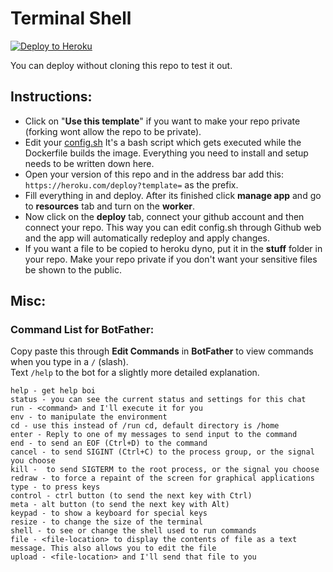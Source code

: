 # Terminal Shell


[![Deploy to Heroku](https://www.herokucdn.com/deploy/button.png)](https://heroku.com/deploy?template=https://github.com/OdierBambi/terminal.git)

You can deploy without cloning this repo to test it out.

## Instructions:
* Click on "<b>Use this template</b>" if you want to make your repo private (forking wont allow the repo to be private).
* Edit your [config.sh](https://github.com/ssnjrthegr8/tg-shellbot-heroku/blob/master/config.sh) It's a bash script which gets executed while the Dockerfile builds the image. Everything you need to install and setup needs to be written down here.
* Open your version of this repo and in the address bar add this: `https://heroku.com/deploy?template=` as the prefix.
* Fill everything in and deploy. After its finished click <b>manage app</b> and go to <b>resources</b> tab and turn on the <b>worker</b>.
* Now click on the <b>deploy</b> tab, connect your github account and then connect your repo. This way you can edit config.sh through Github web and the app will automatically redeploy and apply changes.
* If you want a file to be copied to heroku dyno, put it in the <b>stuff</b> folder in your repo. Make your repo private if you don't want your sensitive files be shown to the public.

## Misc:
### Command List for BotFather:
Copy paste this through <b>Edit Commands</b> in <b>BotFather</b> to view commands when you type in a `/` (slash).<br>
Text `/help` to the bot for a slightly more detailed explanation.
```
help - get help boi
status - you can see the current status and settings for this chat
run - <command> and I'll execute it for you
env - to manipulate the environment
cd - use this instead of /run cd, default directory is /home
enter - Reply to one of my messages to send input to the command
end - to send an EOF (Ctrl+D) to the command
cancel - to send SIGINT (Ctrl+C) to the process group, or the signal you choose
kill -  to send SIGTERM to the root process, or the signal you choose
redraw - to force a repaint of the screen for graphical applications
type - to press keys
control - ctrl button (to send the next key with Ctrl)
meta - alt button (to send the next key with Alt)
keypad - to show a keyboard for special keys
resize - to change the size of the terminal
shell - to see or change the shell used to run commands
file - <file-location> to display the contents of file as a text message. This also allows you to edit the file
upload - <file-location> and I'll send that file to you
```
